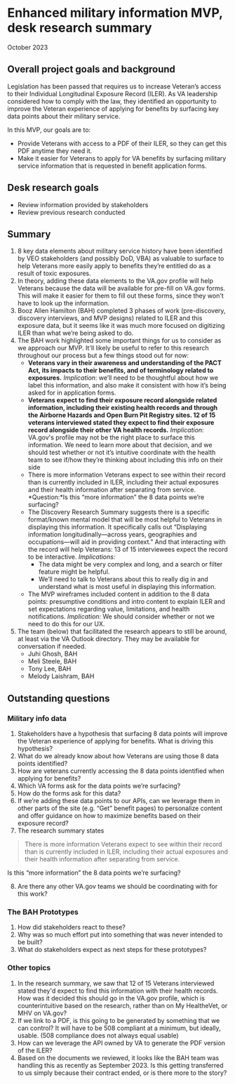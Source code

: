 # Enhanced military information MVP, desk research summary

October 2023

## Overall project goals and background
Legislation has been passed that requires us to increase Veteran’s access to their Individual Longitudinal Exposure Record \(ILER\). As VA leadership considered how to comply with the law, they identified an opportunity to improve the Veteran experience of applying for benefits by surfacing key data points about their military service.

In this MVP, our goals are to:
- Provide Veterans with access to a PDF of their ILER, so they can get this PDF anytime they need it.
- Make it easier for Veterans to apply for VA benefits by surfacing military service information that is requested in benefit application forms.

## Desk research goals
- Review information provided by stakeholders
- Review previous research conducted
## Summary

1. 8 key data elements about military service history have been identified by VEO stakeholders (and possibly DoD, VBA) as valuable to surface to help Veterans more easily apply to benefits they’re entitled do as a result of toxic exposures. 
2. In theory, adding these data elements to the VA.gov profile will help Veterans because the data will be available for pre-fill on VA.gov forms. This will make it easier for them to fill out these forms, since they won't have to look up the information.
3. Booz Allen Hamilton (BAH) completed 3 phases of work (pre-discovery, discovery interviews, and MVP designs) related to ILER and this exposure data, but it seems like it was much more focused on digitizing ILER than what we’re being asked to do.  
4. The BAH work highlighted some important things for us to consider as we approach our MVP.  It'll likely be useful to refer to this research throughout our process but a few things stood out for now:
   - **Veterans vary in their awareness and understanding of the PACT Act, its impacts to their benefits, and of terminology related to exposures.**
     *Implication*: we’ll need to be thoughtful about how we label this information, and also make it consistent with how it’s being asked for in application forms.
   - **Veterans expect to find their exposure record alongside related information, including their existing health records and through the Airborne Hazards and Open Burn Pit Registry sites. 12 of 15 veterans interviewed stated they expect to find their exposure record alongside their other VA health records.** 
     *Implication*: VA.gov's profile may not be the right place to surface this information. We need to learn more about that decision, and we should test whether or not it’s intuitive  coordinate with the health team to see if/how they’re thinking about including this info on their side
   - There is more information Veterans expect to see within their record than is currently included in ILER, including their actual exposures and their health information after separating from service.
     *Question:*Is this “more information” the 8 data points we’re surfacing?
   - The Discovery Research Summary suggests there is a specific format/known mental model that will be most helpful to Veterans in displaying this information. It specifically calls out “Displaying information longitudinally—across years, geographies and occupations—will aid in providing context.” And that interacting with the record will help Veterans: 13 of 15 interviewees expect the record to be interactive.
     *Implications:*
     - The data might be very complex and long, and a search or filter feature might be helpful.
     - We’ll need to talk to Veterans about this to really dig in and understand what is most useful in displaying this information.	
   - The MVP wireframes included content in addition to the 8 data points: presumptive conditions and intro content to explain ILER and set expectations regarding value, limitations, and health notifications. 
     *Implication:* We should consider whether or not we need to do this for our UX.
5. The team (below) that facilitated the research appears to still be around, at least via the VA Outlook directory. They may be available for conversation if needed.
   - Juhi Ghosh, BAH 
   - Meli Steele, BAH 
   - Tony Lee, BAH 
   - Melody Laishram, BAH

## Outstanding questions

### Military info data
1. Stakeholders have a hypothesis that surfacing 8 data points will improve the Veteran experience of applying for benefits. What is driving this hypothesis?
2. What do we already know about how Veterans are using those 8 data points identified?
3. How are veterans currently accessing the 8 data points identified when applying for benefits?
4. Which VA forms ask for the data points we’re surfacing? 
5. How do the forms ask for this data? 
6. If we’re adding these data points to our APIs, can we leverage them in other parts of the site (e.g. “Get” benefit pages) to personalize content and offer guidance on how to maximize benefits based on their exposure record?
7. The research summary states
> There is more information Veterans expect to see within their record than is currently included in ILER, including their actual exposures and their health information after separating from service. 
> 
Is this “more information” the 8 data points we’re surfacing?

8. Are there any other VA.gov teams we should be coordinating with for this work?

### The BAH Prototypes
1. How did stakeholders react to these?
2. Why was so much effort put into something that was never intended to be built?
3. What do stakeholders expect as next steps for these prototypes?

### Other topics
1. In the research summary, we saw that 12 of 15 Veterans interviewed stated they'd expect to find this information with their health records. How was it decided this should go in the VA.gov profile, which is counterintuitive based on the research, rather than on My HealtheVet, or MHV on VA.gov?
2. If we link to a PDF, is this going to be generated by something that we can control? It will have to be 508 compliant at a minimum, but ideally, usable. (508 compliance does not always equal usable)
3. How can we leverage the API owned by VA to generate the PDF version of the ILER?
4. Based on the documents we reviewed, it looks like the BAH team was handling this as recently as September 2023. Is this getting transferred to us simply because their contract ended, or is there more to the story?
